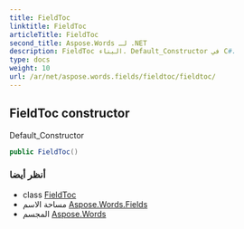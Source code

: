 ```yaml
---
title: FieldToc
linktitle: FieldToc
articleTitle: FieldToc
second_title: Aspose.Words لـ .NET
description: FieldToc البناء. Default_Constructor في C#.
type: docs
weight: 10
url: /ar/net/aspose.words.fields/fieldtoc/fieldtoc/
---
```

## FieldToc constructor

Default_Constructor

```csharp
public FieldToc()
```

### أنظر أيضا

* class [FieldToc](../)
* مساحة الاسم [Aspose.Words.Fields](../../../aspose.words.fields/)
* المجسم [Aspose.Words](../../../)
